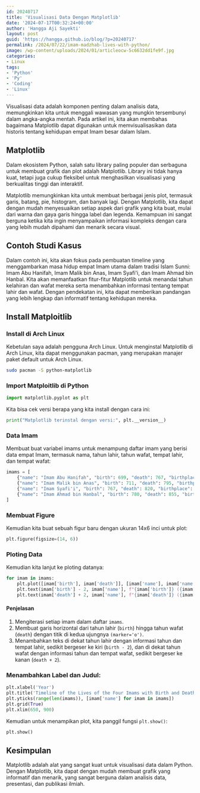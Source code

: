 ```yaml
---
id: 20240717
title: 'Visualisasi Data Dengan Matplotlib'
date: '2024-07-17T00:32:24+00:00'
author: 'Hangga Aji Sayekti'
layout: post
guid: 'https://hangga.github.io/blog/?p=20240717'
permalink: /2024/07/22/imam-madzhab-lives-with-python/
image: /wp-content/uploads/2024/01/articleocw-5c6632dd1fe9f.jpg
categories:
- Linux
tags:
- 'Python'
- 'Py'
- 'Coding'
- 'Linux'
---
```


Visualisasi data adalah komponen penting dalam analisis data, memungkinkan kita untuk menggali wawasan yang mungkin tersembunyi dalam angka-angka mentah.
Pada artikel ini, kita akan membahas bagaimana Matplotlib dapat digunakan untuk memvisualisasikan data historis tentang kehidupan empat Imam besar dalam Islam.

## Matplotlib
Dalam ekosistem Python, salah satu library paling populer dan serbaguna untuk membuat grafik dan plot adalah Matplotlib. Library ini tidak hanya kuat, tetapi juga cukup fleksibel untuk menghasilkan visualisasi yang berkualitas tinggi dan interaktif. 

Matplotlib memungkinkan kita untuk membuat berbagai jenis plot, termasuk garis, batang, pie, histogram, dan banyak lagi. Dengan Matplotlib, kita dapat dengan mudah menyesuaikan setiap aspek dari grafik yang kita buat, mulai dari warna dan gaya garis hingga label dan legenda. Kemampuan ini sangat berguna ketika kita ingin menyampaikan informasi kompleks dengan cara yang lebih mudah dipahami dan menarik secara visual.

## Contoh Studi Kasus
Dalam contoh ini, kita akan fokus pada pembuatan timeline yang menggambarkan masa hidup empat Imam utama dalam tradisi Islam Sunni: Imam Abu Hanifah, Imam Malik bin Anas, Imam Syafi'i, dan Imam Ahmad bin Hanbal. Kita akan memanfaatkan fitur-fitur Matplotlib untuk menandai tahun kelahiran dan wafat mereka serta menambahkan informasi tentang tempat lahir dan wafat. Dengan pendekatan ini, kita dapat memberikan pandangan yang lebih lengkap dan informatif tentang kehidupan mereka.

## Install Matploitlib
### Install di Arch Linux
Kebetulan saya adalah pengguna Arch Linux. Untuk menginstal Matplotlib di Arch Linux, kita dapat menggunakan pacman, 
yang merupakan manajer paket default untuk Arch Linux.
```Bash
sudo pacman -S python-matplotlib
```
### Import Matploitlib di Python
```Python
import matplotlib.pyplot as plt
```
Kita bisa cek versi berapa yang kita install dengan cara ini:
```Python
print("Matplotlib terinstal dengan versi:", plt.__version__)
```

### Data Imam
Membuat buat variabel imams untuk menampung daftar imam yang berisi data empat Imam, termasuk nama, tahun lahir, tahun 
wafat, tempat lahir, dan tempat wafat:
```Python
imams = [
    {"name": "Imam Abu Hanifah", "birth": 699, "death": 767, "birthplace": "Kufa, Irak", "deathplace": "Baghdad, Irak"},
    {"name": "Imam Malik bin Anas", "birth": 711, "death": 795, "birthplace": "Madinah, Arab Saudi", "deathplace": "Madinah, Arab Saudi"},
    {"name": "Imam Syafi'i", "birth": 767, "death": 820, "birthplace": "Gaza, Palestina", "deathplace": "Fustat, Mesir"},
    {"name": "Imam Ahmad bin Hanbal", "birth": 780, "death": 855, "birthplace": "Baghdad, Irak", "deathplace": "Baghdad, Irak"}
]
```
### Membuat Figure
Kemudian kita buat sebuah figur baru dengan ukuran 14x6 inci untuk plot:
```Python
plt.figure(figsize=(14, 6))
```
### Ploting Data
Kemudian kita lanjut ke ploting datanya:
```Python
for imam in imams:
    plt.plot([imam['birth'], imam['death']], [imam['name'], imam['name']], marker='o')
    plt.text(imam['birth'] - 2, imam['name'], f"{imam['birth']} ({imam['birthplace']})", va='center', ha='right', fontsize=9, color='blue')
    plt.text(imam['death'] + 2, imam['name'], f"{imam['death']} ({imam['deathplace']})", va='center', ha='left', fontsize=9, color='red')
```
#### Penjelasan
1. Mengiterasi setiap imam dalam daftar `imams`.
2. Membuat garis horizontal dari tahun lahir (`birth`) hingga tahun wafat (`death`) dengan titik di kedua ujungnya 
   `(marker='o')`.
3. Menambahkan teks di dekat tahun lahir dengan informasi tahun dan tempat lahir, sedikit bergeser ke kiri (`birth - 2`),
   dan di dekat tahun wafat dengan informasi tahun dan tempat wafat, sedikit bergeser ke kanan (`death + 2`).
### Menambahkan Label dan Judul:
```Python
plt.xlabel('Year')
plt.title('Timeline of the Lives of the Four Imams with Birth and Death Places')
plt.yticks(range(len(imams)), [imam['name'] for imam in imams])
plt.grid(True)
plt.xlim(650, 900)
```
Kemudian untuk menampikan plot, kita panggil fungsi `plt.show()`:
```Python
plt.show()
```
## Kesimpulan
Matplotlib adalah alat yang sangat kuat untuk visualisasi data dalam Python. Dengan Matplotlib, kita dapat dengan mudah 
membuat grafik yang informatif dan menarik, yang sangat berguna dalam analisis data, presentasi, dan publikasi ilmiah.